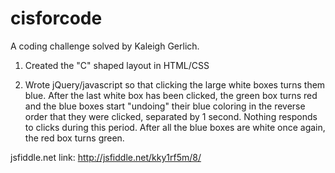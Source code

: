 # cisforcode

A coding challenge solved by Kaleigh Gerlich.

1) Created the "C" shaped layout in HTML/CSS

2) Wrote jQuery/javascript so that clicking the large white boxes turns them blue. After the last white box has been clicked, the green box turns red and the blue boxes start "undoing" their blue coloring in the reverse order that they were clicked, separated by 1 second. Nothing responds to clicks during this period. After all the blue boxes are white once again, the red box turns green.

jsfiddle.net link: http://jsfiddle.net/kky1rf5m/8/
